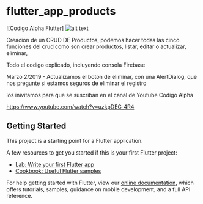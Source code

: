# flutter_app_products

![Codigo Alpha Flutter]
![alt text](https://github.com/codigoalphacol/FlutterFirebaseCRUD/blob/master/assets/images/crudfirebase.png) 

Creacion de un CRUD DE Productos, podemos hacer todas las cinco funciones del crud como son
crear productos, listar, editar o actualizar, eliminar,

Todo el codigo explicado, incluyendo consola Firebase 

Marzo 2/2019 - Actualizamos  el boton de eliminar, con una AlertDialog, 
que nos pregunte si estamos seguros de eliminar el registro

los inivitamos para que se suscriban en el canal de Youtube Codigo Alpha

https://www.youtube.com/watch?v=uzkpDEG_4R4

## Getting Started

This project is a starting point for a Flutter application.

A few resources to get you started if this is your first Flutter project:

- [Lab: Write your first Flutter app](https://flutter.io/docs/get-started/codelab)
- [Cookbook: Useful Flutter samples](https://flutter.io/docs/cookbook)

For help getting started with Flutter, view our 
[online documentation](https://flutter.io/docs), which offers tutorials, 
samples, guidance on mobile development, and a full API reference.
